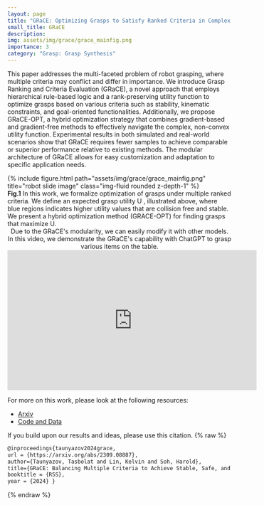 ```yaml
---
layout: page
title: "GRaCE: Optimizing Grasps to Satisfy Ranked Criteria in Complex Scenarios"
small_title: GRaCE
description: 
img: assets/img/grace/grace_mainfig.png
importance: 3
category: "Grasp: Grasp Synthesis"
---
```


This paper addresses the multi-faceted problem of robot grasping, where multiple criteria may conflict and differ in importance. We introduce Grasp Ranking and Criteria Evaluation (GRaCE), a novel approach that employs hierarchical rule-based logic and a rank-preserving utility function to optimize grasps based on various criteria such as stability, kinematic constraints, and goal-oriented functionalities. Additionally, we propose GRaCE-OPT, a hybrid optimization strategy that combines gradient-based and gradient-free methods to effectively navigate the complex, non-convex utility function. Experimental results in both simulated and real-world scenarios show that GRaCE requires fewer samples to achieve comparable or superior performance relative to existing methods. The modular architecture of GRaCE allows for easy customization and adaptation to specific application needs.


<div class="row justify-content-sm-center">
    <div class="col-sm mt-3 mt-md-0">
        {% include figure.html path="assets/img/grace/grace_mainfig.png" title="robot slide image" class="img-fluid rounded z-depth-1" %}
    </div>
</div>
<div class="caption">
    <strong>Fig.1</strong> In this work, we formalize optimization of grasps under multiple ranked criteria. We define an expected grasp utility U , illustrated above, where blue regions indicates higher utility values that are collision free and stable. We present a hybrid optimization method (GRACE-OPT) for finding grasps that maximize U.
</div>

<center>
Due to the GRaCE's modularity, we can easily modify it with other models. In this video, we demonstrate the GRaCE's capability with ChatGPT to grasp various items on the table.
<iframe width="560" height="315" src="https://www.youtube.com/embed/-k4qpLOwVd8?si=A6Ltx8kSS48MDjm_" title="YouTube video player" frameborder="0" allow="accelerometer; autoplay; clipboard-write; encrypted-media; gyroscope; picture-in-picture; web-share" referrerpolicy="strict-origin-when-cross-origin" allowfullscreen></iframe>
</center>

<!-- <p style="text-align:center">
<iframe width="720" height="445" id="player" src="https://www.youtube.com/embed/zPlrqtjEcUY?enablejsapi=1&origin=https://yourdomain.com&showinfo=0&iv_load_policy=3&modestbranding=1&theme=light&color=white&rel=0" frameborder="0"></iframe>
</p> -->

For more on this work, please look at the following resources: 

<ul>
<li><a href="hhttps://arxiv.org/pdf/2308.06928" target="_blank">Arxiv</a></li>
<li><a href="https://github.com/tasbolat1/graspflow" target="_blank">Code and Data</a></li>
<!-- <li><a href="{{ page.baseurl }}/assets/pdf/RSS_presentation.pdf" target="_blank">Slides</a></li> -->
</ul>

If you build upon our results and ideas, please use this citation.
{% raw %}
```html
@inproceedings{taunyazov2024grace,
url = {https://arxiv.org/abs/2309.08887},
author={Taunyazov, Tasbolat and Lin, Kelvin and Soh, Harold},
title={GRaCE: Balancing Multiple Criteria to Achieve Stable, Safe, and Task Functional Grasps},
booktitle = {RSS},
year = {2024} }
```
{% endraw %}
